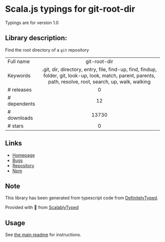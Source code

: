 
# Scala.js typings for git-root-dir

Typings are for version 1.0

## Library description:
Find the root directory of a `git` repository

|                    |                 |
| ------------------ | :-------------: |
| Full name          | git-root-dir |
| Keywords           | .git, dir, directory, entry, file, find-up, find, findup, folder, git, look-up, look, match, parent, parents, path, resolve, root, search, up, walk, walking |
| # releases         | 0 |
| # dependents       | 12 |
| # downloads        | 13730 |
| # stars            | 0 |

## Links
- [Homepage](https://github.com/luftywiranda13/git-root-dir#readme)
- [Bugs](https://github.com/luftywiranda13/git-root-dir/issues)
- [Repository](https://github.com/luftywiranda13/git-root-dir)
- [Npm](https://www.npmjs.com/package/git-root-dir)
    


## Note
This library has been generated from typescript code from [DefinitelyTyped](https://definitelytyped.org).

Provided with :purple_heart: from [ScalablyTyped](https://github.com/oyvindberg/ScalablyTyped)

## Usage
See [the main readme](../../readme.md) for instructions.


